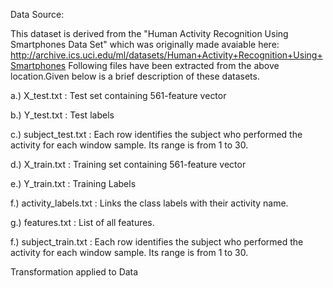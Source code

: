 
Data Source:

This dataset is derived from the "Human Activity Recognition Using Smartphones Data Set" which was originally made avaiable here: http://archive.ics.uci.edu/ml/datasets/Human+Activity+Recognition+Using+Smartphones
Following files have been extracted from the above location.Given below is a brief description of these datasets.

a.) X_test.txt   : Test set containing 561-feature vector

b.) Y_test.txt   : Test labels 

c.) subject_test.txt : Each row identifies the subject who performed the activity for each window sample. Its range is from 1 to 30.

d.) X_train.txt  :  Training set containing 561-feature vector

e.) Y_train.txt  :  Training Labels

f.) activity_labels.txt : Links the class labels with their activity name.

g.) features.txt  : List of all features.

f.) subject_train.txt  : Each row identifies the subject who performed the activity for each window sample. Its range is from 1 to 30.
 

Transformation applied to Data



